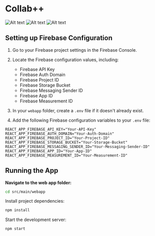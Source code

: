 # Collab++

![Alt text](/img/1img.jpg)
![Alt text](/img/2img.jpg)
![Alt text](/img/3img.jpg)


## Setting up Firebase Configuration

1. Go to your Firebase project settings in the Firebase Console.

2. Locate the Firebase configuration values, including:
   - Firebase API Key
   - Firebase Auth Domain
   - Firebase Project ID
   - Firebase Storage Bucket
   - Firebase Messaging Sender ID
   - Firebase App ID
   - Firebase Measurement ID

3. In your `webapp` folder, create a `.env` file if it doesn't already exist.

4. Add the following Firebase configuration variables to your `.env` file:

```env
REACT_APP_FIREBASE_API_KEY="Your-API-Key"
REACT_APP_FIREBASE_AUTH_DOMAIN="Your-Auth-Domain"
REACT_APP_FIREBASE_PROJECT_ID="Your-Project-ID"
REACT_APP_FIREBASE_STORAGE_BUCKET="Your-Storage-Bucket"
REACT_APP_FIREBASE_MESSAGING_SENDER_ID="Your-Messaging-Sender-ID"
REACT_APP_FIREBASE_APP_ID="Your-App-ID"
REACT_APP_FIREBASE_MEASUREMENT_ID="Your-Measurement-ID"
```


## Running the App

**Navigate to the web app folder:**

```bash
cd src/main/webapp
```

Install project dependencies:
```bash
npm install
```

Start the development server:
```bash
npm start
```
